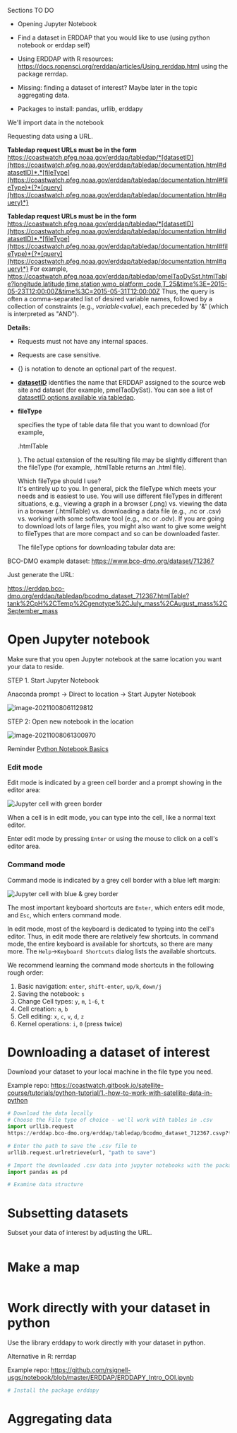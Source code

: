 Sections TO DO

* Opening Jupyter Notebook

* Find a dataset in ERDDAP that you would like to use (using python notebook or erddap self)
* Using ERDDAP with R resources: https://docs.ropensci.org/rerddap/articles/Using_rerddap.html  using the package rerrdap. 
* Missing: finding a dataset of interest? Maybe later in the topic aggregating data. 
* Packages to install: pandas, urllib, erddapy

We'll import data in the notebook

Requesting data using a URL. 

**Tabledap request URLs must be in the form** 
https://coastwatch.pfeg.noaa.gov/erddap/tabledap/*[datasetID](https://coastwatch.pfeg.noaa.gov/erddap/tabledap/documentation.html#datasetID)*.*[fileType](https://coastwatch.pfeg.noaa.gov/erddap/tabledap/documentation.html#fileType)*{?*[query](https://coastwatch.pfeg.noaa.gov/erddap/tabledap/documentation.html#query)*}

**Tabledap request URLs must be in the form** 
https://coastwatch.pfeg.noaa.gov/erddap/tabledap/*[datasetID](https://coastwatch.pfeg.noaa.gov/erddap/tabledap/documentation.html#datasetID)*.*[fileType](https://coastwatch.pfeg.noaa.gov/erddap/tabledap/documentation.html#fileType)*{?*[query](https://coastwatch.pfeg.noaa.gov/erddap/tabledap/documentation.html#query)*} 
For example, 
https://coastwatch.pfeg.noaa.gov/erddap/tabledap/pmelTaoDySst.htmlTable?longitude,latitude,time,station,wmo_platform_code,T_25&time%3E=2015-05-23T12:00:00Z&time%3C=2015-05-31T12:00:00Z 
Thus, the query is often a comma-separated list of desired variable names, followed by a collection of  constraints (e.g., *variable*<*value*),  each preceded by '&' (which is interpreted as "AND").

**Details:**

- Requests must not have any internal spaces.

- Requests are case sensitive.

- {} is notation to denote an optional part of the request.  
   

- [**datasetID**](http://www.neracoos.org/erddap/tabledap/documentation.html#datasetID) identifies the name that ERDDAP  assigned to the source web site and dataset  (for example, pmelTaoDySst). You can see a list of    [datasetID options available via tabledap](http://www.neracoos.org/erddap/tabledap/index.html).  
   

- **fileType**

   specifies the type of table data file that you   want to download (for example, 

  .htmlTable

  ).  The actual extension of the resulting file may be slightly different than the fileType (for example,  .htmlTable returns an .html file).  

  Which fileType should I use?  
  It's entirely up to you. In general, pick the fileType which meets your needs and is easiest to use. You will  use different fileTypes in different situations, e.g., viewing a graph in a browser (.png) vs. viewing the data  in a browser (.htmlTable) vs. downloading a data file (e.g., .nc or .csv) vs. working with some software tool  (e.g., .nc or .odv). If you are going to download lots of large files, you might also want to give some weight  to fileTypes that are more compact and so can be downloaded faster.  

  The fileType options for downloading tabular data are:  





BCO-DMO example dataset: https://www.bco-dmo.org/dataset/712367 

Just generate the URL: 

https://erddap.bco-dmo.org/erddap/tabledap/bcodmo_dataset_712367.htmlTable?tank%2CpH%2CTemp%2Cgenotype%2CJuly_mass%2CAugust_mass%2CSeptember_mass

# Open Jupyter notebook 

Make sure that you open Jupyter notebook at the same location you want your data to reside.



STEP 1. Start Jupyter Notebook

Anaconda prompt -> Direct to location -> Start Jupyter Notebook 

![image-20211008061129812](C:\Users\ksoenen\AppData\Roaming\Typora\typora-user-images\image-20211008061129812.png)



STEP 2: Open new notebook in the location

![image-20211008061300970](C:\Users\ksoenen\AppData\Roaming\Typora\typora-user-images\image-20211008061300970.png)

Reminder [Python Notebook Basics](https://nbviewer.org/github/jupyter/notebook/blob/master/docs/source/examples/Notebook/Notebook%20Basics.ipynb)

### Edit mode

Edit mode is indicated by a green cell border and a prompt showing in the editor area:

![Jupyter cell with green border](https://nbviewer.org/github/jupyter/notebook/blob/master/docs/source/examples/Notebook/images/edit_mode.png)

When a cell is in edit mode, you can type into the cell, like a normal text editor.

Enter edit mode by pressing `Enter` or using the mouse to click on a cell's editor area.

### Command mode

Command mode is indicated by a grey cell border with a blue left margin:

![Jupyter cell with blue & grey border](https://nbviewer.org/github/jupyter/notebook/blob/master/docs/source/examples/Notebook/images/command_mode.png)

The most important keyboard shortcuts are `Enter`, which enters edit mode, and `Esc`, which enters command mode.

In edit mode, most of the keyboard is dedicated to typing into the  cell's editor. Thus, in edit mode there are relatively few shortcuts.   In command mode, the entire keyboard is available for shortcuts, so  there are many more.  The `Help`->`Keyboard Shortcuts` dialog lists the available shortcuts.

We recommend learning the command mode shortcuts in the following rough order:

1. Basic navigation: `enter`, `shift-enter`, `up/k`, `down/j`
2. Saving the notebook: `s`
3. Change Cell types: `y`, `m`, `1-6`, `t`
4. Cell creation: `a`, `b`
5. Cell editing: `x`, `c`, `v`, `d`, `z`
6. Kernel operations: `i`, `0` (press twice)

# Downloading a dataset of interest

Download your dataset to your local machine in the file type you need.

Example repo: https://coastwatch.gitbook.io/satellite-course/tutorials/python-tutorial/1.-how-to-work-with-satellite-data-in-python 



```python
# Download the data locally
# Choose the File type of choice - we'll work with tables in .csv
import urllib.request 
https://erddap.bco-dmo.org/erddap/tabledap/bcodmo_dataset_712367.csvp?tank%2CpH%2CTemp%2Cgenotype%2CJuly_mass%2CAugust_mass%2CSeptember_mass

# Enter the path to save the .csv file to    
urllib.request.urlretrieve(url, "path to save")
```

```Python
# Import the downloaded .csv data into jupyter notebooks with the package Pandas
import pandas as pd

```

```python
# Examine data structure		
```





# Subsetting datasets

Subset your data of interest by adjusting the URL. 

```python
```



# Make a map

```Python
```





# Work directly with your dataset in python 

Use the library erddapy to work directly with your dataset in python. 

Alternative in R: rerrdap

Example repo: https://github.com/rsignell-usgs/notebook/blob/master/ERDDAP/ERDDAPY_Intro_OOI.ipynb

```python
# Install the package erddapy 
```











# Aggregating data

